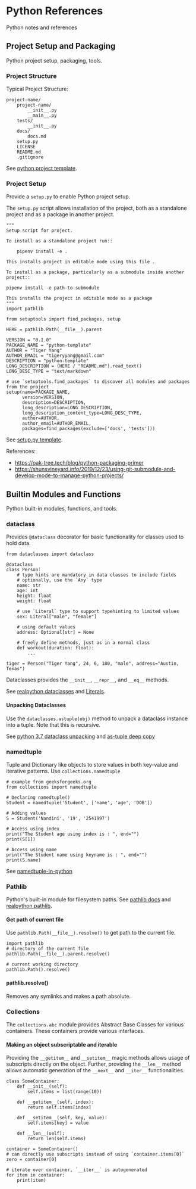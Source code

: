 # Python References

Python notes and references

## Project Setup and Packaging

Python project setup, packaging, tools.

### Project Structure

Typical Project Structure:

    project-name/
        project-name/
            __init__.py
            __main__.py
        tests/
            __init__.py
        docs/
            docs.md
        setup.py
        LICENSE
        README.md
        .gitignore

See [python project template](https://github.com/tigeryy2/python-template).

### Project Setup

Provide a `setup.py` to enable Python project setup.

The `setup.py` script allows installation of the project, both as a standalone project and as a package in another
project.

    """
    Setup script for project.
    
    To install as a standalone project run::
    
        pipenv install -e .
    
    This installs project in editable mode using this file .
    
    To install as a package, particularly as a submodule inside another project::

    pipenv install -e path-to-submodule

    This installs the project in editable mode as a package
    """
    import pathlib
    
    from setuptools import find_packages, setup
    
    HERE = pathlib.Path(__file__).parent
    
    VERSION = "0.1.0"
    PACKAGE_NAME = "python-template"
    AUTHOR = "Tiger Yang"
    AUTHOR_EMAIL = "tigeryyang@gmail.com"
    DESCRIPTION = "python-template"
    LONG_DESCRIPTION = (HERE / "README.md").read_text()
    LONG_DESC_TYPE = "text/markdown"
    
    # use `setuptools.find_packages` to discover all modules and packages from the project
    setup(name=PACKAGE_NAME,
          version=VERSION,
          description=DESCRIPTION,
          long_description=LONG_DESCRIPTION,
          long_description_content_type=LONG_DESC_TYPE,
          author=AUTHOR,
          author_email=AUTHOR_EMAIL,
          packages=find_packages(exclude=['docs', 'tests']))

See [setup.py template](https://github.com/tigeryy2/python-template/blob/main/setup.py).

References:

- https://oak-tree.tech/blog/python-packaging-primer
- https://shunsvineyard.info/2019/12/23/using-git-submodule-and-develop-mode-to-manage-python-projects/

## Builtin Modules and Functions

Python built-in modules, functions, and tools.

### dataclass

Provides `@dataclass` decorator for basic functionality for classes used to hold data.

    from dataclasses import dataclass

    @dataclass
    class Person:
        # type hints are mandatory in data classes to include fields
        # optionally, use the `Any` type
        name: str
        age: int
        height: float
        weight: float
        
        # use `Literal` type to support typehinting to limited values
        sex: Literal["male", "female"]
        
        # using default values
        address: Optional[str] = None
        
        # freely define methods, just as in a normal class
        def workout(duration: float):
            ...

    tiger = Person("Tiger Yang", 24, 6, 180, "male", address="Austin, Texas")

Dataclasses provides the `__init__`, `__repr__`, and `__eq__` methods.

See [realpython dataclasses](https://realpython.com/python-data-classes/)
and [Literals](https://adamj.eu/tech/2021/07/09/python-type-hints-how-to-use-typing-literal/).

#### Unpacking Dataclasses

Use the `dataclasses.astuple(obj)` method to unpack a dataclass instance into a tuple. Note that this is recursive.

See
[python 3.7 dataclass unpacking](https://stackoverflow.com/questions/37837520/implement-packing-unpacking-in-an-object)
and [as-tuple deep copy](https://stackoverflow.com/questions/51802109/why-is-dataclasses-astuple-returning-a-deepcopy-of-class-attributes/51802661#51802661)

### namedtuple

Tuple and Dictionary like objects to store values in both key-value and iterative patterns. Use `collections.namedtuple`

    # example from geeksforgeeks.org
    from collections import namedtuple
      
    # Declaring namedtuple()
    Student = namedtuple('Student', ['name', 'age', 'DOB'])
      
    # Adding values
    S = Student('Nandini', '19', '2541997')
      
    # Access using index
    print("The Student age using index is : ", end="")
    print(S[1])
      
    # Access using name
    print("The Student name using keyname is : ", end="")
    print(S.name)

See [namedtuple-in-python](https://www.geeksforgeeks.org/namedtuple-in-python/)

### Pathlib

Python's built-in module for filesystem paths. See [pathlib docs](https://docs.python.org/3/library/pathlib.html)
and [realpython pathlib](https://realpython.com/python-pathlib/).

#### Get path of current file

Use `pathlib.Path(__file__).resolve()` to get path to the current file.

    import pathlib
    # directory of the current file
    pathlib.Path(__file__).parent.resolve()
    
    # current working directory
    pathlib.Path().resolve()

#### pathlib.resolve()

Removes any symlinks and makes a path absolute.

### Collections

The `collections.abc` module provides Abstract Base Classes for various containers. These containers provide various
interfaces.

#### Making an object subscriptable and iterable

Providing the `__getitem__` and `__setitem__` magic methods allows usage of subscripts directly on the object.
Further, providing the `__len__` method allows automatic generation of the `__next__` and `__iter__` functionalities.

    class SomeContainer:
        def __init__(self):
            self.items = list(range(10))
    
        def __getitem__(self, index):
            return self.items[index]
    
        def __setitem__(self, key, value):
            self.items[key] = value
    
        def __len__(self):
            return len(self.items)

    container = SomeContainer()
    # can directly use subscripts instead of using `container.items[0]`
    zero = container[0]

    # iterate over container, `__iter__` is autogenerated
    for item in container:
        print(item)
